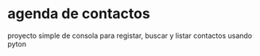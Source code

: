 # agenda de contactos
proyecto simple de consola para registar, buscar y listar contactos usando pyton